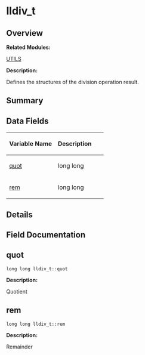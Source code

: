 # lldiv\_t<a name="EN-US_TOPIC_0000001054598207"></a>

## **Overview**<a name="section2050071283093538"></a>

**Related Modules:**

[UTILS](en-us_topic_0000001055198076.md)

**Description:**

Defines the structures of the division operation result. 

## **Summary**<a name="section1423945985093538"></a>

## Data Fields<a name="pub-attribs"></a>

<a name="table517966929093538"></a>
<table><thead align="left"><tr id="row435808451093538"><th class="cellrowborder" valign="top" width="50%" id="mcps1.1.3.1.1"><p id="p1369431102093538"><a name="p1369431102093538"></a><a name="p1369431102093538"></a>Variable Name</p>
</th>
<th class="cellrowborder" valign="top" width="50%" id="mcps1.1.3.1.2"><p id="p866798932093538"><a name="p866798932093538"></a><a name="p866798932093538"></a>Description</p>
</th>
</tr>
</thead>
<tbody><tr id="row7376714093538"><td class="cellrowborder" valign="top" width="50%" headers="mcps1.1.3.1.1 "><p id="p631709045093538"><a name="p631709045093538"></a><a name="p631709045093538"></a><a href="lldiv_t.md#ae4d4bccdf22f41e052073f5790c5ec37">quot</a></p>
</td>
<td class="cellrowborder" valign="top" width="50%" headers="mcps1.1.3.1.2 "><p id="p1563061172093538"><a name="p1563061172093538"></a><a name="p1563061172093538"></a>long long </p>
</td>
</tr>
<tr id="row802347992093538"><td class="cellrowborder" valign="top" width="50%" headers="mcps1.1.3.1.1 "><p id="p1025449480093538"><a name="p1025449480093538"></a><a name="p1025449480093538"></a><a href="lldiv_t.md#a32d4596a917aa9b496c8a49178a0e3c6">rem</a></p>
</td>
<td class="cellrowborder" valign="top" width="50%" headers="mcps1.1.3.1.2 "><p id="p95246151093538"><a name="p95246151093538"></a><a name="p95246151093538"></a>long long </p>
</td>
</tr>
</tbody>
</table>

## **Details**<a name="section348671533093538"></a>

## **Field Documentation**<a name="section215144004093538"></a>

## quot<a name="ae4d4bccdf22f41e052073f5790c5ec37"></a>

```
long long lldiv_t::quot
```

 **Description:**

Quotient 

## rem<a name="a32d4596a917aa9b496c8a49178a0e3c6"></a>

```
long long lldiv_t::rem
```

 **Description:**

Remainder 

